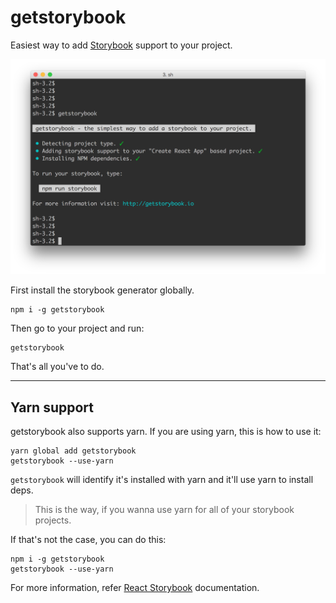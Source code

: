 # getstorybook

Easiest way to add [Storybook](https://github.com/kadirahq/react-storybook) support to your project.

![](docs/getstorybook.png)

First install the storybook generator globally.

```
npm i -g getstorybook
```

Then go to your project and run:

```
getstorybook
```

That's all you've to do.

---

## Yarn support

getstorybook also supports yarn. If you are using yarn, this is how to use it:

```
yarn global add getstorybook
getstorybook --use-yarn
```

`getstorybook` will identify it's installed with yarn and it'll use yarn to install deps.

> This is the way, if you wanna use yarn for all of your storybook projects.

If that's not the case, you can do this:

```
npm i -g getstorybook
getstorybook --use-yarn

```

For more information, refer [React Storybook](https://github.com/kadirahq/react-storybook) documentation.
